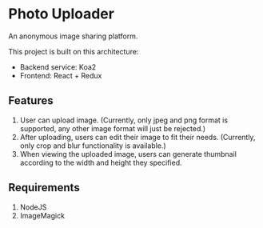 # Photo Uploader

An anonymous image sharing platform.

This project is built on this architecture:

- Backend service: Koa2
- Frontend: React + Redux

## Features

1. User can upload image. (Currently, only jpeg and png format is supported, any other image format will just be rejected.)
2. After uploading, users can edit their image to fit their needs. (Currently, only crop and blur functionality is available.)
3. When viewing the uploaded image, users can generate thumbnail according to the width and height they specified.

## Requirements

1. NodeJS
2. ImageMagick

